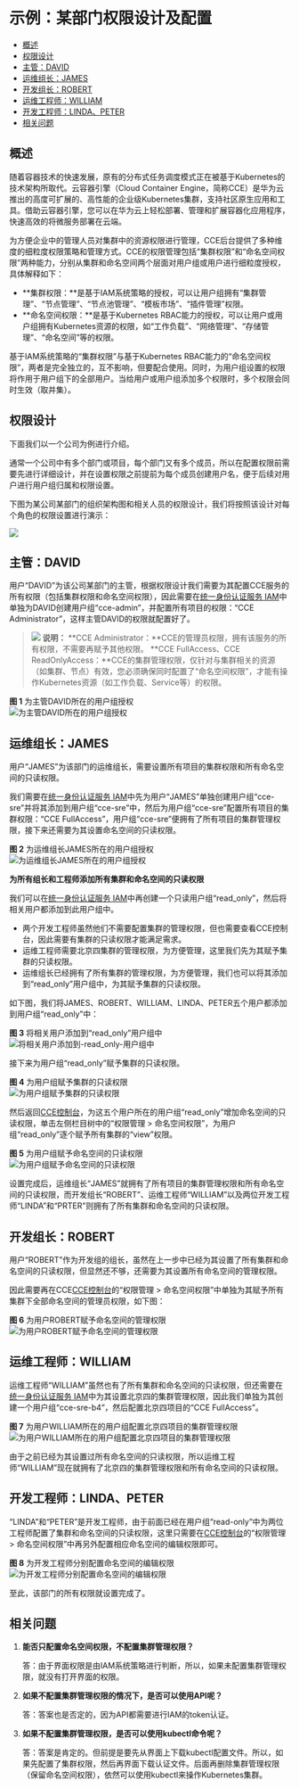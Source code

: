 # 示例：某部门权限设计及配置<a name="cce_01_0245"></a>

-   [概述](#section139751042031)
-   [权限设计](#section196214519418)
-   [主管：DAVID](#section592371519)
-   [运维组长：JAMES](#section1584012497910)
-   [开发组长：ROBERT](#section18207164065112)
-   [运维工程师：WILLIAM](#section9550161810569)
-   [开发工程师：LINDA、PETER](#section11742144715581)
-   [相关问题](#section1263215441408)

## 概述<a name="section139751042031"></a>

随着容器技术的快速发展，原有的分布式任务调度模式正在被基于Kubernetes的技术架构所取代。云容器引擎（Cloud Container Engine，简称CCE）是华为云推出的高度可扩展的、高性能的企业级Kubernetes集群，支持社区原生应用和工具。借助云容器引擎，您可以在华为云上轻松部署、管理和扩展容器化应用程序，快速高效的将微服务部署在云端。

为方便企业中的管理人员对集群中的资源权限进行管理，CCE后台提供了多种维度的细粒度权限策略和管理方式。CCE的权限管理包括“集群权限”和“命名空间权限”两种能力，分别从集群和命名空间两个层面对用户组或用户进行细粒度授权，具体解释如下：

-   **集群权限：**是基于IAM系统策略的授权，可以让用户组拥有“集群管理”、“节点管理”、“节点池管理”、“模板市场”、“插件管理”权限。
-   **命名空间权限：**是基于Kubernetes RBAC能力的授权，可以让用户或用户组拥有Kubernetes资源的权限，如“工作负载”、“网络管理”、“存储管理”、“命名空间”等的权限。

基于IAM系统策略的“集群权限”与基于Kubernetes RBAC能力的“命名空间权限”，两者是完全独立的，互不影响，但要配合使用。同时，为用户组设置的权限将作用于用户组下的全部用户。当给用户或用户组添加多个权限时，多个权限会同时生效（取并集）。

## 权限设计<a name="section196214519418"></a>

下面我们以一个公司为例进行介绍。

通常一个公司中有多个部门或项目，每个部门又有多个成员，所以在配置权限前需要先进行详细设计，并在设置权限之前提前为每个成员创建用户名，便于后续对用户进行用户组归属和权限设置。

下图为某公司某部门的组织架构图和相关人员的权限设计，我们将按照该设计对每个角色的权限设置进行演示：

![](figures/组织架构.jpg)

## 主管：DAVID<a name="section592371519"></a>

用户“DAVID”为该公司某部门的主管，根据权限设计我们需要为其配置CCE服务的所有权限（包括集群权限和命名空间权限），因此需要在[统一身份认证服务 IAM](https://console.huaweicloud.com/iam/?locale=zh-cn#/iam/groups)中单独为DAVID创建用户组“cce-admin”，并配置所有项目的权限：“CCE Administrator”，这样主管DAVID的权限就配置好了。

>![](public_sys-resources/icon-note.gif) **说明：** 
>**CCE Administrator：**CCE的管理员权限，拥有该服务的所有权限，不需要再赋予其他权限。
>**CCE FullAccess、CCE ReadOnlyAccess：**CCE的集群管理权限，仅针对与集群相关的资源（如集群、节点）有效，您必须确保同时配置了“命名空间权限”，才能有操作Kubernetes资源（如工作负载、Service等）的权限。

**图 1**  为主管DAVID所在的用户组授权<a name="fig244861114720"></a>  
![](figures/为主管DAVID所在的用户组授权.png "为主管DAVID所在的用户组授权")

## 运维组长：JAMES<a name="section1584012497910"></a>

用户“JAMES”为该部门的运维组长，需要设置所有项目的集群权限和所有命名空间的只读权限。

我们需要在[统一身份认证服务 IAM](https://console.huaweicloud.com/iam/?locale=zh-cn#/iam/groups)中先为用户“JAMES”单独创建用户组“cce-sre”并将其添加到用户组“cce-sre”中，然后为用户组“cce-sre”配置所有项目的集群权限：“CCE FullAccess”，用户组“cce-sre”便拥有了所有项目的集群管理权限，接下来还需要为其设置命名空间的只读权限。

**图 2**  为运维组长JAMES所在的用户组授权<a name="fig1041518229125"></a>  
![](figures/为运维组长JAMES所在的用户组授权.png "为运维组长JAMES所在的用户组授权")

**为所有组长和工程师添加所有集群和命名空间的只读权限**

我们可以在[统一身份认证服务 IAM](https://console.huaweicloud.com/iam/?locale=zh-cn#/iam/groups)中再创建一个只读用户组“read\_only”，然后将相关用户都添加到此用户组中。

-   两个开发工程师虽然他们不需要配置集群的管理权限，但也需要查看CCE控制台，因此需要有集群的只读权限才能满足需求。
-   运维工程师需要北京四集群的管理权限，为方便管理，这里我们先为其赋予集群的只读权限。
-   运维组长已经拥有了所有集群的管理权限，为方便管理，我们也可以将其添加到“read\_only”用户组中，为其赋予集群的只读权限。

如下图，我们将JAMES、ROBERT、WILLIAM、LINDA、PETER五个用户都添加到用户组“read\_only”中：

**图 3**  将相关用户添加到“read\_only”用户组中<a name="fig161951511460"></a>  
![](figures/将相关用户添加到-read_only-用户组中.png "将相关用户添加到-read_only-用户组中")

接下来为用户组“read\_only”赋予集群的只读权限。

**图 4**  为用户组赋予集群的只读权限<a name="fig109611319184820"></a>  
![](figures/为用户组赋予集群的只读权限.png "为用户组赋予集群的只读权限")

然后返回[CCE控制台](https://console.huaweicloud.com/cce2.0/?locale=zh-cn#/app/dashboard)，为这五个用户所在的用户组“read\_only”增加命名空间的只读权限，单击左侧栏目树中的“权限管理 \> 命名空间权限”，为用户组“read\_only”逐个赋予所有集群的“view”权限。

**图 5**  为用户组赋予命名空间的只读权限<a name="fig185917965011"></a>  
![](figures/为用户组赋予命名空间的只读权限.png "为用户组赋予命名空间的只读权限")

设置完成后，运维组长“JAMES”就拥有了所有项目的集群管理权限和所有命名空间的只读权限，而开发组长“ROBERT”、运维工程师“WILLIAM”以及两位开发工程师“LINDA”和“PRTER”则拥有了所有集群和命名空间的只读权限。

## 开发组长：ROBERT<a name="section18207164065112"></a>

用户“ROBERT”作为开发组的组长，虽然在上一步中已经为其设置了所有集群和命名空间的只读权限，但显然还不够，还需要为其设置所有命名空间的管理权限。

因此需要再在CCE[CCE控制台](https://console.huaweicloud.com/cce2.0/?locale=zh-cn#/app/dashboard)的“权限管理 \> 命名空间权限”中单独为其赋予所有集群下全部命名空间的管理员权限，如下图：

**图 6**  为用户ROBERT赋予命名空间的管理权限<a name="fig19431182665511"></a>  
![](figures/为用户ROBERT赋予命名空间的管理权限.png "为用户ROBERT赋予命名空间的管理权限")

## 运维工程师：WILLIAM<a name="section9550161810569"></a>

运维工程师“WILLIAM”虽然也有了所有集群和命名空间的只读权限，但还需要在[统一身份认证服务 IAM](https://console.huaweicloud.com/iam/?locale=zh-cn#/iam/groups)中为其设置北京四的集群管理权限，因此我们单独为其创建一个用户组“cce-sre-b4”，然后配置北京四项目的“CCE FullAccess”。

**图 7**  为用户WILLIAM所在的用户组配置北京四项目的集群管理权限<a name="fig221092435717"></a>  
![](figures/为用户WILLIAM所在的用户组配置北京四项目的集群管理权限.png "为用户WILLIAM所在的用户组配置北京四项目的集群管理权限")

由于之前已经为其设置过所有命名空间的只读权限，所以运维工程师“WILLIAM”现在就拥有了北京四的集群管理权限和所有命名空间的只读权限。

## 开发工程师：LINDA、PETER<a name="section11742144715581"></a>

“LINDA”和“PETER”是开发工程师，由于前面已经在用户组“read-only”中为两位工程师配置了集群和命名空间的只读权限，这里只需要在[CCE控制台](https://console.huaweicloud.com/cce2.0/?locale=zh-cn#/app/dashboard)的“权限管理 \> 命名空间权限”中再另外配置相应命名空间的编辑权限即可。

**图 8**  为开发工程师分别配置命名空间的编辑权限<a name="fig163409454594"></a>  
![](figures/为开发工程师分别配置命名空间的编辑权限.png "为开发工程师分别配置命名空间的编辑权限")

至此，该部门的所有权限就设置完成了。

## 相关问题<a name="section1263215441408"></a>

1.  **能否只配置命名空间权限，不配置集群管理权限？**

    答：由于界面权限是由IAM系统策略进行判断，所以，如果未配置集群管理权限，就没有打开界面的权限。

2.  **如果不配置集群管理权限的情况下，是否可以使用API呢？**

    答：答案也是否定的，因为API都需要进行IAM的token认证。

3.  **如果不配置集群管理权限，是否可以使用kubectl命令呢？**

    答：答案是肯定的。但前提是要先从界面上下载kubectl配置文件。所以，如果先配置了集群权限，然后再界面下载认证文件。后面再删除集群管理权限（保留命名空间权限），依然可以使用kubectl来操作Kubernetes集群。


